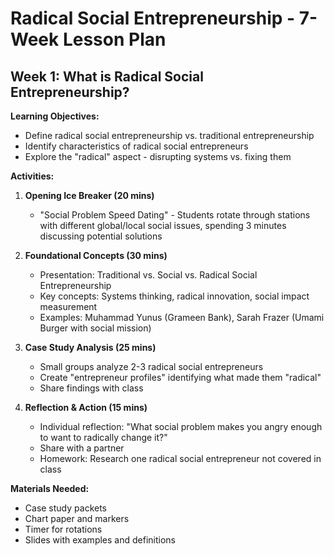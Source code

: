 # Radical Social Entrepreneurship - 7-Week Lesson Plan

## **Week 1: What is Radical Social Entrepreneurship?**

**Learning Objectives:**
- Define radical social entrepreneurship vs. traditional entrepreneurship
- Identify characteristics of radical social entrepreneurs
- Explore the "radical" aspect - disrupting systems vs. fixing them

**Activities:**
1. **Opening Ice Breaker (20 mins)**
   - "Social Problem Speed Dating" - Students rotate through stations with different global/local social issues, spending 3 minutes discussing potential solutions

2. **Foundational Concepts (30 mins)**
   - Presentation: Traditional vs. Social vs. Radical Social Entrepreneurship
   - Key concepts: Systems thinking, radical innovation, social impact measurement
   - Examples: Muhammad Yunus (Grameen Bank), Sarah Frazer (Umami Burger with social mission)

3. **Case Study Analysis (25 mins)**
   - Small groups analyze 2-3 radical social entrepreneurs
   - Create "entrepreneur profiles" identifying what made them "radical"
   - Share findings with class

4. **Reflection & Action (15 mins)**
   - Individual reflection: "What social problem makes you angry enough to want to radically change it?"
   - Share with a partner
   - Homework: Research one radical social entrepreneur not covered in class

**Materials Needed:**
- Case study packets
- Chart paper and markers
- Timer for rotations
- Slides with examples and definitions

